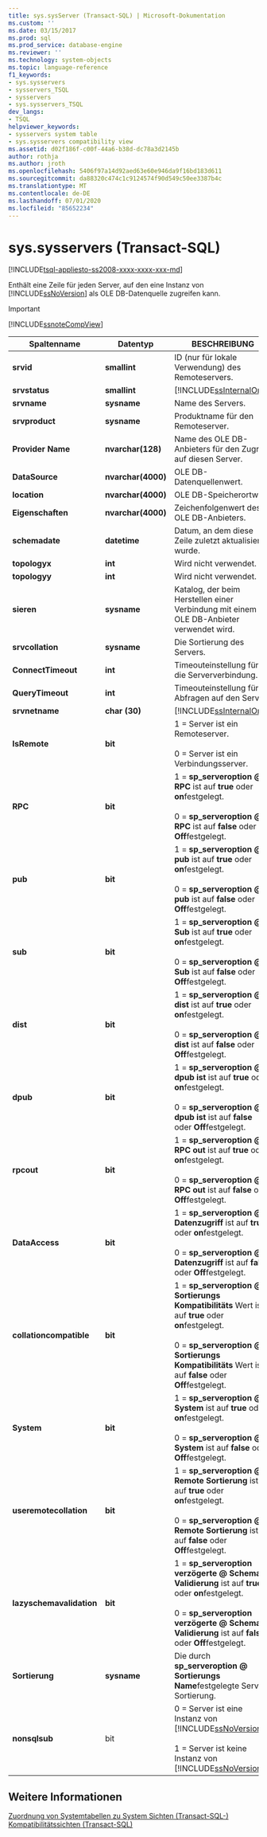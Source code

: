 ```yaml
---
title: sys.sysServer (Transact-SQL) | Microsoft-Dokumentation
ms.custom: ''
ms.date: 03/15/2017
ms.prod: sql
ms.prod_service: database-engine
ms.reviewer: ''
ms.technology: system-objects
ms.topic: language-reference
f1_keywords:
- sys.sysservers
- sysservers_TSQL
- sysservers
- sys.sysservers_TSQL
dev_langs:
- TSQL
helpviewer_keywords:
- sysservers system table
- sys.sysservers compatibility view
ms.assetid: d02f186f-c00f-44a6-b38d-dc78a3d2145b
author: rothja
ms.author: jroth
ms.openlocfilehash: 5406f97a14d92aed63e60e946da9f16bd183d611
ms.sourcegitcommit: da88320c474c1c9124574f90d549c50ee3387b4c
ms.translationtype: MT
ms.contentlocale: de-DE
ms.lasthandoff: 07/01/2020
ms.locfileid: "85652234"
---
```

# <a name="syssysservers-transact-sql"></a>sys.sysservers (Transact-SQL)
[!INCLUDE[tsql-appliesto-ss2008-xxxx-xxxx-xxx-md](../../includes/applies-to-version/sqlserver.md)]

  Enthält eine Zeile für jeden Server, auf den eine Instanz von [!INCLUDE[ssNoVersion](../../includes/ssnoversion-md.md)] als OLE DB-Datenquelle zugreifen kann.  
  
> [!IMPORTANT]  
>  [!INCLUDE[ssnoteCompView](../../includes/ssnotecompview-md.md)]  
  
|Spaltenname|Datentyp|BESCHREIBUNG|  
|-----------------|---------------|-----------------|  
|**srvid**|**smallint**|ID (nur für lokale Verwendung) des Remoteservers.|  
|**srvstatus**|**smallint**|[!INCLUDE[ssInternalOnly](../../includes/ssinternalonly-md.md)]|  
|**srvname**|**sysname**|Name des Servers.|  
|**srvproduct**|**sysname**|Produktname für den Remoteserver.|  
|**Provider Name**|**nvarchar(128)**|Name des OLE DB-Anbieters für den Zugriff auf diesen Server.|  
|**DataSource**|**nvarchar(4000)**|OLE DB-Datenquellenwert.|  
|**location**|**nvarchar(4000)**|OLE DB-Speicherortwert.|  
|**Eigenschaften**|**nvarchar(4000)**|Zeichenfolgenwert des OLE DB-Anbieters.|  
|**schemadate**|**datetime**|Datum, an dem diese Zeile zuletzt aktualisiert wurde.|  
|**topologyx**|**int**|Wird nicht verwendet.|  
|**topologyy**|**int**|Wird nicht verwendet.|  
|**sieren**|**sysname**|Katalog, der beim Herstellen einer Verbindung mit einem OLE DB-Anbieter verwendet wird.|  
|**srvcollation**|**sysname**|Die Sortierung des Servers.|  
|**ConnectTimeout**|**int**|Timeouteinstellung für die Serververbindung.|  
|**QueryTimeout**|**int**|Timeouteinstellung für Abfragen auf den Server.|  
|**srvnetname**|**char (30)**|[!INCLUDE[ssInternalOnly](../../includes/ssinternalonly-md.md)]|  
|**IsRemote**|**bit**|1 = Server ist ein Remoteserver.<br /><br /> 0 = Server ist ein Verbindungsserver.|  
|**RPC**|**bit**|1 = **sp_serveroption \@ RPC** ist auf **true** oder **on**festgelegt.<br /><br /> 0 = **sp_serveroption \@ RPC** ist auf **false** oder **Off**festgelegt.|  
|**pub**|**bit**|1 = **sp_serveroption \@ pub** ist auf **true** oder **on**festgelegt.<br /><br /> 0 = **sp_serveroption \@ pub** ist auf **false** oder **Off**festgelegt.|  
|**sub**|**bit**|1 = **sp_serveroption \@ Sub** ist auf **true** oder **on**festgelegt.<br /><br /> 0 = **sp_serveroption \@ Sub** ist auf **false** oder **Off**festgelegt.|  
|**dist**|**bit**|1 = **sp_serveroption \@ dist** ist auf **true** oder **on**festgelegt.<br /><br /> 0 = **sp_serveroption \@ dist** ist auf **false** oder **Off**festgelegt.|  
|**dpub**|**bit**|1 = **sp_serveroption \@ dpub ist** ist auf **true** oder **on**festgelegt.<br /><br /> 0 = **sp_serveroption \@ dpub ist** ist auf **false** oder **Off**festgelegt.|  
|**rpcout**|**bit**|1 = **sp_serveroption \@ RPC out** ist auf **true** oder **on**festgelegt.<br /><br /> 0 = **sp_serveroption \@ RPC out** ist auf **false** oder **Off**festgelegt.|  
|**DataAccess**|**bit**|1 = **sp_serveroption \@ Datenzugriff** ist auf **true** oder **on**festgelegt.<br /><br /> 0 = **sp_serveroption \@ Datenzugriff** ist auf **false** oder **Off**festgelegt.|  
|**collationcompatible**|**bit**|1 = **sp_serveroption \@ Sortierungs Kompatibilitäts** Wert ist auf **true** oder **on**festgelegt.<br /><br /> 0 = **sp_serveroption \@ Sortierungs Kompatibilitäts** Wert ist auf **false** oder **Off**festgelegt.|  
|**System**|**bit**|1 = **sp_serveroption \@ System** ist auf **true** oder **on**festgelegt.<br /><br /> 0 = **sp_serveroption \@ System** ist auf **false** oder **Off**festgelegt.|  
|**useremotecollation**|**bit**|1 = **sp_serveroption \@ Remote Sortierung** ist auf **true** oder **on**festgelegt.<br /><br /> 0 = **sp_serveroption \@ Remote Sortierung** ist auf **false** oder **Off**festgelegt.|  
|**lazyschemavalidation**|**bit**|1 = **sp_serveroption verzögerte \@ Schema Validierung** ist auf **true** oder **on**festgelegt.<br /><br /> 0 = **sp_serveroption verzögerte \@ Schema Validierung** ist auf **false** oder **Off**festgelegt.|  
|**Sortierung**|**sysname**|Die durch **sp_serveroption \@ Sortierungs Name**festgelegte Server Sortierung.|  
|**nonsqlsub**|bit|0 = Server ist eine Instanz von [!INCLUDE[ssNoVersion](../../includes/ssnoversion-md.md)]<br /><br /> 1 = Server ist keine Instanz von [!INCLUDE[ssNoVersion](../../includes/ssnoversion-md.md)]|  
  
## <a name="see-also"></a>Weitere Informationen  
 [Zuordnung von Systemtabellen zu System Sichten &#40;Transact-SQL-&#41;](../../relational-databases/system-tables/mapping-system-tables-to-system-views-transact-sql.md)   
 [Kompatibilitätssichten &#40;Transact-SQL&#41;](~/relational-databases/system-compatibility-views/system-compatibility-views-transact-sql.md)  
  
  
